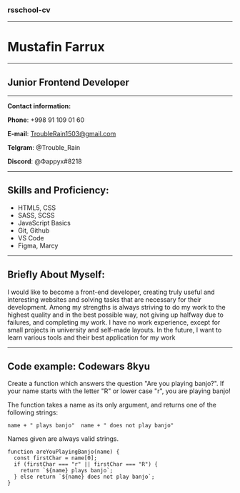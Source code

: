 ### rsschool-cv

---

# Mustafin Farrux

---

## Junior Frontend Developer

---

**Contact information:**

**Phone**: +998 91 109 01 60

**E-mail**: TroubleRain1503@gmail.com

**Telgram**: @Trouble_Rain

**Discord**: @Фаррух#8218

---

## Skills and Proficiency:

- HTML5, CSS
- SASS, SCSS
- JavaScript Basics
- Git, Github
- VS Code
- Figma, Marcy

---

## Briefly About Myself:

I would like to become a front-end developer, creating truly useful and interesting websites and solving tasks that are necessary for their development. Among my strengths is always striving to do my work to the highest quality and in the best possible way, not giving up halfway due to failures, and completing my work. I have no work experience, except for small projects in university and self-made layouts. In the future, I want to learn various tools and their best application for my work

---

## Code example: Codewars 8kyu

Create a function which answers the question "Are you playing banjo?".
If your name starts with the letter "R" or lower case "r", you are playing banjo!

The function takes a name as its only argument, and returns one of the following strings:

`name + " plays banjo" 
name + " does not play banjo"`

Names given are always valid strings.

```
function areYouPlayingBanjo(name) {
  const firstChar = name[0];
  if (firstChar === "r" || firstChar === "R") {
    return `${name} plays banjo`;
  } else return `${name} does not play banjo`;
}
```
